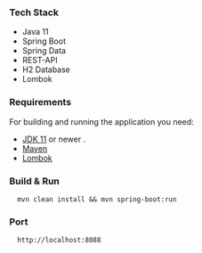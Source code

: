 ### Tech Stack 
 - Java 11
 - Spring Boot
 - Spring Data
 - REST-API
 - H2 Database
 - Lombok
 
 ### Requirements

For building and running the application you need:
- [JDK 11](https://www.oracle.com/java/technologies/javase-jdk11-downloads.html) or newer . 
- [Maven](https://maven.apache.org)
- [Lombok](https://projectlombok.org/)

### Build & Run 

```
  mvn clean install && mvn spring-boot:run
```
  
### Port
```
  http://localhost:8088
```
